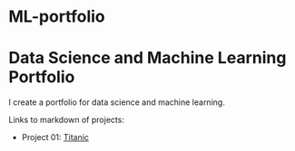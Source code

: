 # ML-portfolio
# Data Science and Machine Learning Portfolio

I create a portfolio for data science and machine learning.

Links to markdown of projects:
- Project 01: [Titanic](./Project-01-Titanic/Titanic.md)
